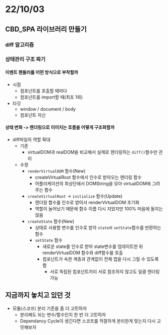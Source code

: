# 22/10/03

## CBD_SPA 라이브러리 만들기

### diff 알고리즘


### 상태관리 구조 짜기

#### 이벤트 핸들러를 어떤 방식으로 부착할까
- 시점
	- 컴포넌트를 호출할 때마다
	- 컴포넌트를 import할 때(최초 1회)
- 타깃
	- window / document / body
	- 컴포넌트 자신

#### 상태 변화 -> 렌더링으로 이어지는 흐름을 어떻게 구조화할까
- diff파일의 역할 확대
	- 기존
		- virtualDOM과 realDOM을 비교해서 실제로 렌더링하는 `diff()`함수만 관리
	- 수정
		- `renderVirtualDOM` 함수(New)
			- createVirtualRoot 함수에서 인수로 받아오는 렌더링 함수
			- 어플리케이션의 최상단에서 DOMString을 모아 virtualDOM에 그려주는 함수
		- `createVirtualRoot` -> `initialize` 함수(Update)
			- 렌더링 함수를 인수로 받아서 renderVirtualDOM 초기화	
			- 역할이 늘어났기 때문에 함수 이름 다시 지었지만 100% 마음에 들지는 않음
		- `createState` 함수(New)
			- 상태로 사용할 변수를 인수로 받아 `state와` `setState`함수를 반환하는 함수
			- `setState` 함수
				- 새로운 state를 인수로 받아 state변수를 업데이트한 뒤 renderVirtualDOM 함수와 diff함수를 호출
				- 컴포넌트가 속한 계층과 관계없이 전체 앱을 다시 그릴 수 있도록 함
					- 서로 독립된 컴포넌트끼리 서로 참조하지 않고도 일괄 렌더링 가능


## 지금까지 놓치고 있던 것

- 모듈(스코프) 분리 기준을 좀 더 고민하자
	- 분리해도 되는 변수/함수인지 한 번 더 고민하자
	- Dependancy Cycle이 생긴다면 스코프를 적절하게 분리한게 맞는지 다시 고민해보자